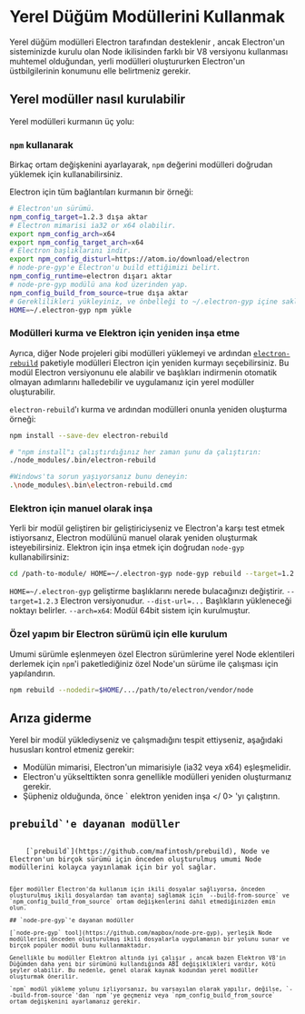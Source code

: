 # Yerel Düğüm Modüllerini Kullanmak

Yerel düğüm modülleri Electron tarafından desteklenir , ancak Electron'un sisteminizde kurulu olan Node ikilisinden farklı bir V8 versiyonu kullanması muhtemel olduğundan, yerli modülleri oluştururken Electron'un üstbilgilerinin konumunu elle belirtmeniz gerekir.

## Yerel modüller nasıl kurulabilir

Yerel modülleri kurmanın üç yolu:

### `npm` kullanarak

Birkaç ortam değişkenini ayarlayarak, `npm` değerini modülleri doğrudan yüklemek için kullanabilirsiniz.

Electron için tüm bağlantıları kurmanın bir örneği:

```sh
# Electron'un sürümü.
npm_config_target=1.2.3 dışa aktar
# Electron mimarisi ia32 or x64 olabilir.
export npm_config_arch=x64
export npm_config_target_arch=x64
# Electron başlıklarını indir.
export npm_config_disturl=https://atom.io/download/electron
# node-pre-gyp'e Electron'u build ettiğimizi belirt.
npm_config_runtime=electron dışarı aktar
# node-pre-gyp modülü ana kod üzerinden yap.
npm_config_build_from_source=true dışa aktar
# Gereklilikleri yükleyiniz, ve önbelleği to ~/.electron-gyp içine saklayın.
HOME=~/.electron-gyp npm yükle
```

### Modülleri kurma ve Elektron için yeniden inşa etme

Ayrıca, diğer Node projeleri gibi modülleri yüklemeyi ve ardından [`electron-rebuild`](https://github.com/paulcbetts/electron-rebuild) paketiyle modülleri Electron için yeniden kurmayı seçebilirsiniz. Bu modül Electron versiyonunu ele alabilir ve başlıkları indirmenin otomatik olmayan adımlarını halledebilir ve uygulamanız için yerel modüller oluşturabilir.

`electron-rebuild`'ı kurma ve ardından modülleri onunla yeniden oluşturma örneği:

```sh
npm install --save-dev electron-rebuild

# "npm install"ı çalıştırdığınız her zaman şunu da çalıştırın:
./node_modules/.bin/electron-rebuild

#Windows'ta sorun yaşıyorsanız bunu deneyin:
.\node_modules\.bin\electron-rebuild.cmd
```

### Elektron için manuel olarak inşa

Yerli bir modül geliştiren bir geliştiriciyseniz ve Electron'a karşı test etmek istiyorsanız, Electron modülünü manuel olarak yeniden oluşturmak isteyebilirsiniz. Elektron için inşa etmek için doğrudan `node-gyp` kullanabilirsiniz:

```sh
cd /path-to-module/ HOME=~/.electron-gyp node-gyp rebuild --target=1.2.3 --arch=x64 --dist-url=https://atom.io/download/electron
```

`HOME=~/.electron-gyp` geliştirme başlıklarını nerede bulacağınızı değiştirir. `--target=1.2.3` Electron versiyonudur. `--dist-url=...` Başlıkların yükleneceği noktayı belirler. `--arch=x64`: Modül 64bit sistem için kurulmuştur.

### Özel yapım bir Electron sürümü için elle kurulum

Umumi sürümle eşlenmeyen özel Electron sürümlerine yerel Node eklentileri derlemek için `npm`'i paketlediğiniz özel Node'un sürüme ile çalışması için yapılandırın.

```sh
npm rebuild --nodedir=$HOME/.../path/to/electron/vendor/node
```

## Arıza giderme

Yerel bir modül yüklediyseniz ve çalışmadığını tespit ettiyseniz, aşağıdaki hususları kontrol etmeniz gerekir:

* Modülün mimarisi, Electron'un mimarisiyle (ia32 veya x64) eşleşmelidir.
* Electron'u yükselttikten sonra genellikle modülleri yeniden oluşturmanız gerekir.
* Şüpheniz olduğunda, önce ` elektron yeniden inşa </ 0> 'yı çalıştırın.</li>
</ul>

<h2><code>prebuild`'e dayanan modüller</h2> 
    [`prebuild`](https://github.com/mafintosh/prebuild), Node ve Electron'un birçok sürümü için önceden oluşturulmuş umumi Node modüllerini kolayca yayınlamak için bir yol sağlar.
    
    Eğer modüller Electron'da kullanım için ikili dosyalar sağlıyorsa, önceden oluşturulmuş ikili dosyalardan tam avantaj sağlamak için `--build-from-source` ve `npm_config_build_from_source` ortam değişkenlerini dahil etmediğinizden emin olun.
    
    ## `node-pre-gyp`'e dayanan modüller
    
    [`node-pre-gyp` tool](https://github.com/mapbox/node-pre-gyp), yerleşik Node modüllerini önceden oluşturulmuş ikili dosyalarla uygulamanın bir yolunu sunar ve birçok popüler modül bunu kullanmaktadır.
    
    Genellikle bu modüller Elektron altında iyi çalışır , ancak bazen Elektron V8'in Düğümden daha yeni bir sürümünü kullandığında ABI değişiklikleri vardır, kötü şeyler olabilir. Bu nedenle, genel olarak kaynak kodundan yerel modüller oluşturmak önerilir.
    
    `npm` modül yükleme yolunu izliyorsanız, bu varsayılan olarak yapılır, değilse, `--build-from-source`'dan `npm`'ye geçmeniz veya `npm_config_build_from_source` ortam değişkenini ayarlamanız gerekir.
